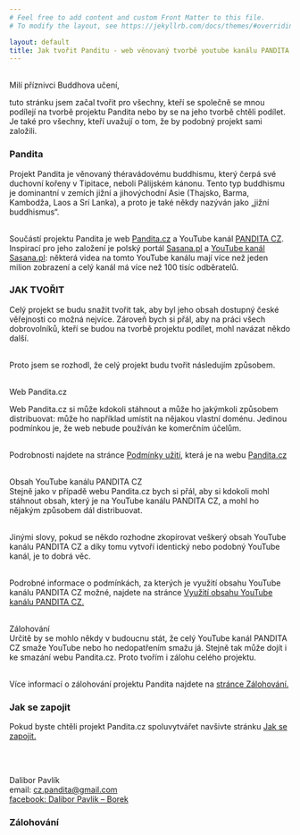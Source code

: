 ```yaml
---
# Feel free to add content and custom Front Matter to this file.
# To modify the layout, see https://jekyllrb.com/docs/themes/#overriding-theme-defaults

layout: default
title: Jak tvořit Panditu - web věnovaný tvorbě youtube kanálu PANDITA CZ
---
```


<br>
<div id="mili-priznivci"> Milí příznivci Buddhova učení,</div>

tuto stránku jsem začal tvořit pro všechny, kteří se společně se mnou podílejí na tvorbě projektu Pandita nebo by se na jeho tvorbě chtěli podílet. Je také pro všechny, kteří uvažují o tom, že by podobný projekt sami založili.

<div id="anchor-pandita" markdown="1" >

### Pandita

</div>

Projekt Pandita je věnovaný théravádovému buddhismu, který čerpá své duchovní kořeny v Tipitace, neboli Pálijském kánonu. Tento typ buddhismu je dominantní v zemích jižní a jihovýchodní Asie (Thajsko, Barma, Kambodža, Laos a Srí Lanka), a proto je také někdy nazýván jako „jižní buddhismus“.<br><br>

Součástí projektu Pandita je web [Pandita.cz](https://pandita.cz/) a YouTube kanál [PANDITA CZ](https://www.youtube.com/channel/UC1IIp3Yo_PaJPsEU9BUk1ew). Inspirací pro jeho založení je polský portál [Sasana.pl](https://pandita.cz/) a [YouTube kanál Sasana.pl](https://www.youtube.com/user/sasanaPL): některá videa na tomto YouTube kanálu mají více než jeden milion zobrazení a celý kanál má více než 100 tisíc odběratelů.

### JAK TVOŘIT

Celý projekt se budu snažit tvořit tak, aby byl jeho obsah dostupný české věřejnosti co možná nejvíce. Zároveň bych si přál, aby na práci všech dobrovolníků, kteří se budou na tvorbě projektu podílet, mohl navázat někdo další.<br><br>

Proto jsem se rozhodl, že celý projekt budu tvořit následujím způsobem.<br><br>

<span class="underline-uvod"  >
Web Pandita.cz
</span>

Web Pandita.cz si může kdokoli stáhnout a může ho jakýmkoli způsobem distribuovat: může ho například umístit na nějakou vlastní doménu. Jedinou podmínkou je, že web nebude používán ke komerčním účelům. <br><br>

Podrobnosti najdete na stránce [Podmínky užití](podminky-uziti.html), která je na webu [Pandita.cz]() <br><br>

<span class="underline-uvod"  >
Obsah YouTube kanálu PANDITA CZ
</span><br>
Stejně jako v případě webu Pandita.cz bych si přál, aby si kdokoli mohl stáhnout obsah, který je na YouTube kanálu PANDITA CZ, a mohl ho nějakým způsobem dál distribuovat.<br><br>

Jinými slovy, pokud se někdo rozhodne zkopírovat veškerý obsah YouTube kanálu PANDITA CZ a díky tomu vytvoří identický nebo podobný YouTube kanál, je to dobrá věc.<br><br>

Podrobné informace o podmínkách, za kterých je využití obsahu YouTube kanálu PANDITA CZ možné, najdete na stránce [Využití obsahu YouTube kanálu PANDITA CZ.](vyuziti-obsahu-youtube-kanalu-pandita-cz.html)
<br><br>

<div>
<span class="underline-uvod"  >
Zálohování
</span>
</div>
Určitě by se mohlo někdy v budoucnu stát, že celý YouTube kanál PANDITA CZ smaže YouTube nebo ho nedopatřením smažu já. Stejně tak může dojít i ke smazání webu Pandita.cz. Proto tvořím i zálohu celého projektu.<br><br>

Více informací o zálohování projektu Pandita najdete na [stránce Zálohování.](zalohovani.html)

### Jak se zapojit

Pokud byste chtěli projekt Pandita.cz spoluvytvářet navšivte stránku [Jak se zapojit.](jak-se-zapojit.html)

<br><br>

Dalibor Pavlík<br>
email: cz.pandita@gmail.com<br>
[facebook: Dalibor Pavlik – Borek](https://www.facebook.com/robilad.kilvap)<br>

### Zálohování

<script src="./js/script-index.js"></script>
